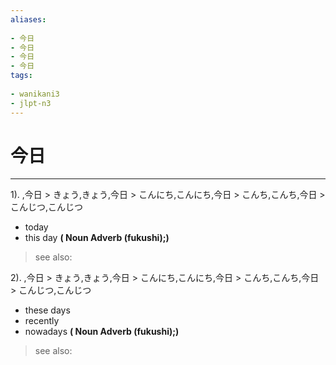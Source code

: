 ```yaml
---
aliases:
    
- 今日
- 今日
- 今日
- 今日
tags:
    
- wanikani3
- jlpt-n3
---
```


# 今日
---
1).
,今日 > きょう,きょう,今日 > こんにち,こんにち,今日 > こんち,こんち,今日 > こんじつ,こんじつ

- today
- this day
**( Noun Adverb (fukushi);)**
> see also: 
            
2).
,今日 > きょう,きょう,今日 > こんにち,こんにち,今日 > こんち,こんち,今日 > こんじつ,こんじつ

- these days
- recently
- nowadays
**( Noun Adverb (fukushi);)**
> see also: 
            